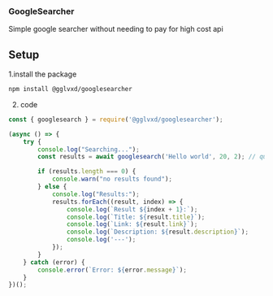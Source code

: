 ### GoogleSearcher
Simple google searcher without needing to pay for high cost api

## Setup
1.install the package
```sh
npm install @gglvxd/googlesearcher
```
2. code
```javascript
const { googlesearch } = require('@gglvxd/googlesearcher');

(async () => {
    try {
        console.log("Searching...");
        const results = await googlesearch('Hello world', 20, 2); // query, limit, page

        if (results.length === 0) {
            console.warn("no results found");
        } else {
            console.log("Results:");
            results.forEach((result, index) => {
                console.log(`Result ${index + 1}:`);
                console.log(`Title: ${result.title}`);
                console.log(`Link: ${result.link}`);
                console.log(`Description: ${result.description}`);
                console.log('---');
            });
        }
    } catch (error) {
        console.error(`Error: ${error.message}`);
    }
})();
```